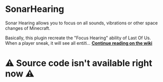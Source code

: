 # SonarHearing

Sonar Hearing allows you to focus on all sounds, vibrations or other space changes of Minecraft.

Basically, this plugin recreate the "Focus Hearing" ability of Last Of Us.
When a player sneak, it will see all e<i>n</i>t<i>it</i>i<i>...</i> <b><a href="https://github.com/Roytreo28/SonarHearing/wiki">Continue reading on the wiki</a></b>

# ⚠ Source code isn't available right now ⚠
